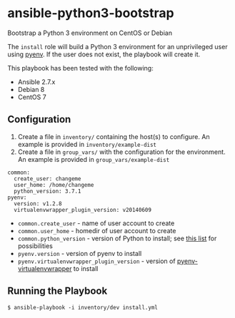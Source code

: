 # ansible-python3-bootstrap

Bootstrap a Python 3 environment on CentOS or Debian

The `install` role will build a Python 3 environment for an unprivileged user using [pyenv](https://github.com/pyenv/pyenv). If the user does not exist, the playbook will create it.

This playbook has been tested with the following:
* Ansible 2.7.x
* Debian 8
* CentOS 7

## Configuration

1. Create a file in `inventory/` containing the host(s) to configure. An example is provided in `inventory/example-dist`
1. Create a file in `group_vars/` with the configuration for the environment. An example is provided in `group_vars/example-dist`

```
common:
  create_user: changeme
  user_home: /home/changeme
  python_version: 3.7.1
pyenv:
  version: v1.2.8
  virtualenvwrapper_plugin_version: v20140609
```

* `common.create_user` - name of user account to create
* `common.user_home` - homedir of user account to create
* `common.python_version` - version of Python to install; see [this list](https://github.com/pyenv/pyenv/tree/master/plugins/python-build/share/python-build) for possibilities
* `pyenv.version` - version of pyenv to install
* `pyenv.virtualenvwrapper_plugin_version` - version of [pyenv-virtualenvwrapper](https://github.com/pyenv/pyenv-virtualenvwrapper) to install

## Running the Playbook

```
$ ansible-playbook -i inventory/dev install.yml
```
